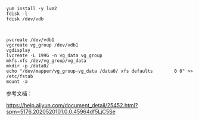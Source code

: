 ```
yum install -y lvm2
fdisk -l
fdisk /dev/vdb



pvcreate /dev/vdb1
vgcreate vg_group /dev/vdb1
vgdisplay
lvcreate -L 199G -n vg_data vg_group 
mkfs.xfs /dev/vg_group/vg_data
mkdir -p /data0/
echo "/dev/mapper/vg_group-vg_data /data0/ xfs defaults        0 0" >> /etc/fstab
mount -a
```

参考文档：

https://help.aliyun.com/document_detail/25452.html?spm=5176.2020520101.0.0.45964df5LjC5Se
